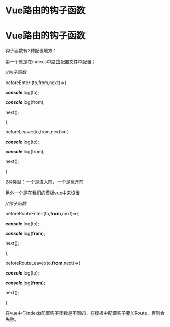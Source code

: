 # Vue路由的钩子函数

# Vue路由的钩子函数

钩子函数有2种配置地方：

第一个就是在indexjs中路由配置文件中配置；

*//钩子函数*

beforeEnter:(to,from,next)=>{

***console***.log(to);

***console***.log(from);

next();

},

beforeLeave:(to,from,next)=>{

***console***.log(to);

***console***.log(from);

next();

}

2种类型：一个是进入前，一个是离开前

另外一个是在我们的模板vue中来设置

*//钩子函数*

beforeRouteEnter:(to,**from**,next)=>{

***console***.log(to);

***console***.log(**from**);

next();

},

beforeRouteLeave:(to,**from**,next)=>{

***console***.log(to);

***console***.log(**from**);

next();

}

在vue中与indexjs配置钩子函数是不同的，在模板中配置钩子要加Route，否则会失败。